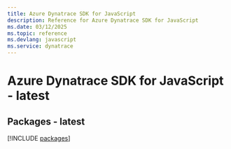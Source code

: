 ```yaml
---
title: Azure Dynatrace SDK for JavaScript
description: Reference for Azure Dynatrace SDK for JavaScript
ms.date: 03/12/2025
ms.topic: reference
ms.devlang: javascript
ms.service: dynatrace
---
```

# Azure Dynatrace SDK for JavaScript - latest
## Packages - latest
[!INCLUDE [packages](dynatrace-index.md)]